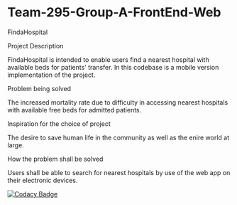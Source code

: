 # Team-295-Group-A-FrontEnd-Web
FindaHospital

Project Description

FindaHospital is intended to enable users find a nearest hospital with available beds for patients' transfer.
In this codebase is a mobile version implementation of the project.

Problem being solved

The increased mortality rate due to difficulty in accessing nearest hospitals with available free beds for admitted patients.

Inspiration for the choice of project

The desire to save human life in the community as well as the enire world at large.

How the problem shall be solved

Users shall be able to search for nearest hospitals by use of the web app on their electronic devices.

[![Codacy Badge](https://api.codacy.com/project/badge/Grade/02d448df0a9f4a318126066997cde6bc)](https://app.codacy.com/gh/BuildForSDGCohort2/Team-295-Group-A-FrontEnd-Web?utm_source=github.com&utm_medium=referral&utm_content=BuildForSDGCohort2/Team-295-Group-A-FrontEnd-Web&utm_campaign=Badge_Grade_Settings)
